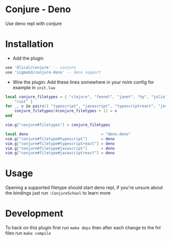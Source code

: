 # Conjure - Deno

Use deno repl with conjure

# Installation

- Add the plugin 

```lua
use 'Olical/conjure' -- conjure
use 'sigmaSd/conjure-deno' -- deno support
```

- Wire the plugin: Add these lines somewhere in your nvim config for example in `init.lua`

```lua
local conjure_filetypes = { "clojure", "fennel", "janet", "hy", "julia", "racket", "scheme", "lua", "lisp",
    "rust" }
for _, v in pairs({ "typescript", "javascript", "typescriptreact", "javascriptreact" }) do
    conjure_filetypes[#conjure_filetypes + 1] = v
end

vim.g["conjure#filetypes"] = conjure_filetypes

local deno                                = "deno.deno"
vim.g["conjure#filetype#typescript"]      = deno
vim.g["conjure#filetype#typescriptreact"] = deno
vim.g["conjure#filetype#javascript"]      = deno
vim.g["conjure#filetype#javascriptreact"] = deno
```

# Usage

Opening a supported filetype should start deno repl, if you're unsure about the bindings just run `:ConjureSchool` to learn more

# Development

To hack on this plugin first run `make deps` then after each change to the fnl files run `make compile`
